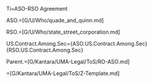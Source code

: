 Ti=ASO-RSO Agreement

ASO.=[G/U/Who/quade_and_quinn.md]

RSO.=[G/U/Who/state_street_corporation.md]

US.Contract.Among.Sec={ASO.US.Contract.Among.Sec}{RSO.US.Contract.Among.Sec}
  
Parent.=[G/Kantara/UMA-Legal/ToS/RO-ASO.md]

=[G/Kantara/UMA-Legal/ToS/Z-Template.md]
